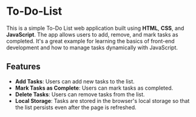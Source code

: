 # To-Do-List
This is a simple To-Do List web application built using **HTML**, **CSS**, and **JavaScript**. The app allows users to add, remove, and mark tasks as completed. It's a great example for learning the basics of front-end development and how to manage tasks dynamically with JavaScript.

## Features

- **Add Tasks**: Users can add new tasks to the list.
- **Mark Tasks as Complete**: Users can mark tasks as completed.
- **Delete Tasks**: Users can remove tasks from the list.
- **Local Storage**: Tasks are stored in the browser's local storage so that the list persists even after the page is refreshed.
